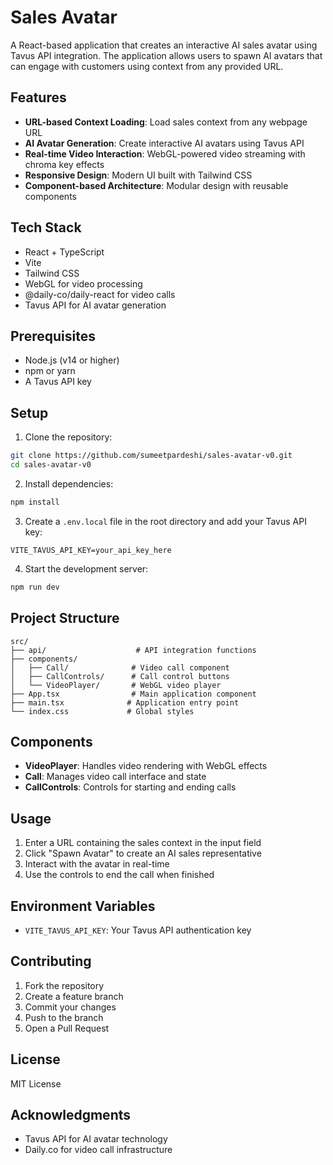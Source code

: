 # Sales Avatar

A React-based application that creates an interactive AI sales avatar using Tavus API integration. The application allows users to spawn AI avatars that can engage with customers using context from any provided URL.

## Features

- **URL-based Context Loading**: Load sales context from any webpage URL
- **AI Avatar Generation**: Create interactive AI avatars using Tavus API
- **Real-time Video Interaction**: WebGL-powered video streaming with chroma key effects
- **Responsive Design**: Modern UI built with Tailwind CSS
- **Component-based Architecture**: Modular design with reusable components

## Tech Stack

- React + TypeScript
- Vite
- Tailwind CSS
- WebGL for video processing
- @daily-co/daily-react for video calls
- Tavus API for AI avatar generation

## Prerequisites

- Node.js (v14 or higher)
- npm or yarn
- A Tavus API key

## Setup

1. Clone the repository:
```bash
git clone https://github.com/sumeetpardeshi/sales-avatar-v0.git
cd sales-avatar-v0
```

2. Install dependencies:
```bash
npm install
```

3. Create a `.env.local` file in the root directory and add your Tavus API key:
```
VITE_TAVUS_API_KEY=your_api_key_here
```

4. Start the development server:
```bash
npm run dev
```

## Project Structure

```
src/
├── api/                    # API integration functions
├── components/            
│   ├── Call/              # Video call component
│   ├── CallControls/      # Call control buttons
│   └── VideoPlayer/       # WebGL video player
├── App.tsx                # Main application component
├── main.tsx              # Application entry point
└── index.css             # Global styles
```

## Components

- **VideoPlayer**: Handles video rendering with WebGL effects
- **Call**: Manages video call interface and state
- **CallControls**: Controls for starting and ending calls

## Usage

1. Enter a URL containing the sales context in the input field
2. Click "Spawn Avatar" to create an AI sales representative
3. Interact with the avatar in real-time
4. Use the controls to end the call when finished

## Environment Variables

- `VITE_TAVUS_API_KEY`: Your Tavus API authentication key

## Contributing

1. Fork the repository
2. Create a feature branch
3. Commit your changes
4. Push to the branch
5. Open a Pull Request

## License

MIT License

## Acknowledgments

- Tavus API for AI avatar technology
- Daily.co for video call infrastructure

